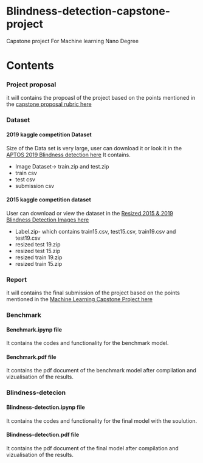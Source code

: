 # Blindness-detection-capstone-project
Capstone project For Machine learning Nano Degree 

# Contents

### Project proposal
it will contains the propoasl of the project based on the points mentioned in the [capstone proposal rubric here](https://review.udacity.com/#!/rubrics/410/view)

### Dataset
#### 2019 kaggle competition Dataset
Size of the Data set is very large, user can download it or look it in the [APTOS 2019 Blindness detection here](https://www.kaggle.com/c/aptos2019-blindness-detection/data) It contains.
* Image Dataset-> train.zip and test.zip
* train csv
* test csv
* submission csv

#### 2015 kaggle competition dataset
User can download or view the dataset in the [Resized 2015 & 2019 Blindness Detection Images here](https://www.kaggle.com/benjaminwarner/resized-2015-2019-blindness-detection-images)
* Label.zip- which contains train15.csv, test15.csv, train19.csv and test19.csv
* resized test 19.zip
* resized test 15.zip
* resized train 19.zip
* resized train 15.zip

### Report
it will contains the final submission of the project based on the points mentioned in the [Machine Learning Capstone Project here](https://review.udacity.com/#!/rubrics/108/view)

### Benchmark

#### Benchmark.ipynp file
It contains the codes and functionality for the benchmark model.

#### Benchmark.pdf file
It contains the pdf document of the benchmark model after compilation and vizualisation of the results.

### Blindness-detecion

#### Blindness-detection.ipynp file
It contains the codes and functionality for the final model with the soulution.

#### Blindness-detection.pdf file
It contains the pdf document of the final model after compilation and vizualisation of the results.

